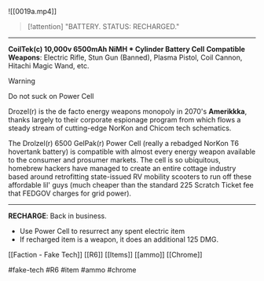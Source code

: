 ![[0019a.mp4]]


> [!attention] 
> "BATTERY. STATUS: RECHARGED." 

***
**CoilTek(c) 10,000v 6500mAh NiMH * Cylinder Battery Cell** 
**Compatible Weapons**: Electric Rifle, Stun Gun (Banned), Plasma Pistol, Coil Cannon, Hitachi Magic Wand, etc. 

> [!warning] 
> Do not suck on Power Cell 

Drozel(r) is the de facto energy weapons monopoly in 2070's **Amerikkka**, thanks largely to their corporate espionage program from which flows a steady stream of cutting-edge NorKon and Chicom tech schematics.

The Drolzel(r) 6500 GelPak(r) Power Cell (really a rebadged NorKon T6 hovertank battery) is compatible with almost every energy weapon available to the consumer and prosumer markets. The cell is so ubiquitous, homebrew hackers have managed to create an entire cottage industry based around retrofitting state-issued RV mobility scooters to run off these affordable lil' guys (much cheaper than the standard 225 Scratch Ticket fee that FEDGOV charges for grid power).
***
**RECHARGE**: Back in business. 
* Use Power Cell to resurrect any spent electric item 
* If recharged item is a weapon, it does an additional 125 DMG.

[[Faction - Fake Tech]]
[[R6]]
[[Items]]
[[ammo]]
[[Chrome]]

#fake-tech #R6 #item #ammo #chrome